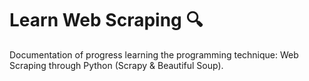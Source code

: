 # Learn Web Scraping :mag:

Documentation of progress learning the programming technique: Web Scraping through Python (Scrapy & Beautiful Soup).
